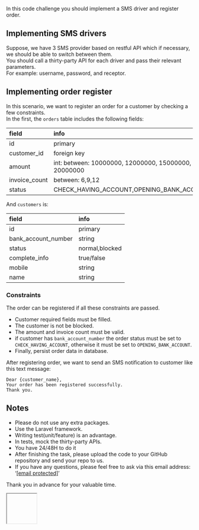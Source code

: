
<p class="has-line-data" data-line-start="2" data-line-end="3">In this code challenge you should implement a SMS driver and register order.</p>
<h2 class="code-line" data-line-start="3" data-line-end="4"><a id="Implementing_SMS_drivers_3"></a>Implementing SMS drivers</h2>
<p class="has-line-data" data-line-start="4" data-line-end="7">Suppose, we have 3 SMS provider based on restful API which if necessary, we should be able to switch between them.<br>
You should call a thirty-party API for each driver and pass their relevant parameters.<br>
For example: username, password, and receptor.</p>
<h2 class="code-line" data-line-start="8" data-line-end="9"><a id="Implementing_order_register_8"></a>Implementing order register</h2>
<p class="has-line-data" data-line-start="9" data-line-end="11">In this scenario, we want to register an order for a customer by checking a few constraints.<br>
In the first, the <code>orders</code> table includes the following fields:</p>
<table class="table table-striped table-bordered">
<thead>
<tr>
<th style="text-align:left">field</th>
<th style="text-align:left">info</th>
</tr>
</thead>
<tbody>
<tr>
<td style="text-align:left">id</td>
<td style="text-align:left">primary</td>
</tr>
<tr>
<td style="text-align:left">customer_id</td>
<td style="text-align:left">foreign key</td>
</tr>
<tr>
<td style="text-align:left">amount</td>
<td style="text-align:left">int: between: 10000000, 12000000, 15000000, 20000000</td>
</tr>
<tr>
<td style="text-align:left">invoice_count</td>
<td style="text-align:left">between: 6,9,12</td>
</tr>
<tr>
<td style="text-align:left">status</td>
<td style="text-align:left">CHECK_HAVING_ACCOUNT,OPENING_BANK_ACCOUNT</td>
</tr>
</tbody>
</table>
<p class="has-line-data" data-line-start="20" data-line-end="21">And <code>customers</code> is:</p>
<table class="table table-striped table-bordered">
<thead>
<tr>
<th style="text-align:left">field</th>
<th style="text-align:left">info</th>
</tr>
</thead>
<tbody>
<tr>
<td style="text-align:left">id</td>
<td style="text-align:left">primary</td>
</tr>
<tr>
<td style="text-align:left">bank_account_number</td>
<td style="text-align:left">string</td>
</tr>
<tr>
<td style="text-align:left">status</td>
<td style="text-align:left">normal,blocked</td>
</tr>
<tr>
<td style="text-align:left">complete_info</td>
<td style="text-align:left">true/false</td>
</tr>
<tr>
<td style="text-align:left">mobile</td>
<td style="text-align:left">string</td>
</tr>
<tr>
<td style="text-align:left">name</td>
<td style="text-align:left">string</td>
</tr>
</tbody>
</table>
<h3 class="code-line" data-line-start="31" data-line-end="32"><a id="Constraints_31"></a>Constraints</h3>
<p class="has-line-data" data-line-start="32" data-line-end="33">The order can be registered if all these constraints are passed.</p>
<ul>
<li class="has-line-data" data-line-start="33" data-line-end="34">Customer required fields must be filled.</li>
<li class="has-line-data" data-line-start="34" data-line-end="35">The customer is not be blocked.</li>
<li class="has-line-data" data-line-start="35" data-line-end="36">The amount and invoice count must be valid.</li>
<li class="has-line-data" data-line-start="36" data-line-end="37">if customer has <code>bank_account_number</code> the order status must be set to <code>CHECK_HAVING_ACCOUNT</code>, otherwise it must be set to <code>OPENING_BANK_ACCOUNT</code>.</li>
<li class="has-line-data" data-line-start="37" data-line-end="39">Finally, persist order data in database.</li>
</ul>
<p class="has-line-data" data-line-start="39" data-line-end="40">After registering order, we want to send an SMS notification to customer like this text message:</p>
<pre><code class="has-line-data" data-line-start="42" data-line-end="46">Dear {customer_name},
Your order has been registered successfully.
Thank you.
</code></pre>
<h2 class="code-line" data-line-start="47" data-line-end="48"><a id="Notes_47"></a>Notes</h2>
<ul>
<li class="has-line-data" data-line-start="48" data-line-end="49">Please do not use any extra packages.</li>
<li class="has-line-data" data-line-start="49" data-line-end="50">Use the Laravel framework.</li>
<li class="has-line-data" data-line-start="50" data-line-end="51">Writing test(unit/feature) is an advantage.</li>
<li class="has-line-data" data-line-start="51" data-line-end="52">In tests, mock the thirty-party APIs.</li>
<li class="has-line-data" data-line-start="52" data-line-end="53">You have 24/48H to do it</li>
<li class="has-line-data" data-line-start="53" data-line-end="54">After finishing the task, please upload the code to your GitHub repository and send your repo to us.</li>
<li class="has-line-data" data-line-start="54" data-line-end="56">If you have any questions, please feel free to ask via this email address: ‘<a href="https://s4.lendo.ir/cdn-cgi/l/email-protection" class="__cf_email__" data-cfemail="e984c78f869c85888d8e889ba9858c878d86c7809b">[email&nbsp;protected]</a>’</li>
</ul>
<p class="has-line-data" data-line-start="56" data-line-end="57">Thank you in advance for your valuable time.</p>
<script data-cfasync="false" src="Application%20Overview.md(1)_files/email-decode.min.js"></script><iframe id="goftino_w" title="goftino_widget" allow="microphone" allowfullscreen="true" allowtransparency="true" scrolling="no" srcdoc="&lt;!DOCTYPE html&gt;&lt;html&gt;&lt;/html&gt;" style="left: 0px; bottom: 55px; right: auto; width: 80px; height: 80px;" class="goftino-wakeup"></iframe></body></html>
